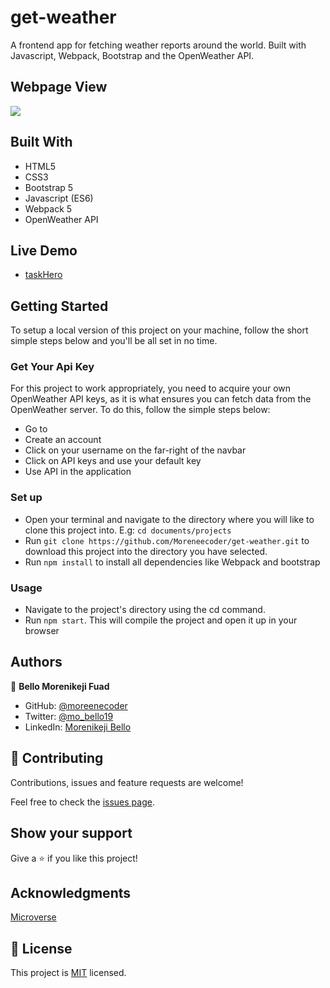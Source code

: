 # get-weather
A frontend app for fetching weather reports around the world. Built with Javascript, Webpack, Bootstrap  and the OpenWeather API.

## Webpage View

![](https://user-images.githubusercontent.com/38987207/129285652-11a65f92-20b2-4f7f-b9df-0c4c4d33c7e0.png)


## Built With
* HTML5
* CSS3
* Bootstrap 5
* Javascript (ES6)
* Webpack 5
* OpenWeather API

## Live Demo
* [taskHero](https://moreneecoder.github.io/get-weather/)

## Getting Started
To setup a local version of this project on your machine, follow the short simple steps below and you'll be all set in no time.

### Get Your Api Key
For this project to work appropriately, you need to acquire your own OpenWeather API keys, as it is what ensures you can fetch data from the OpenWeather server.
To do this, follow the simple steps below:

* Go to [](https://openweathermap.org)
* Create an account
* Click on your username on the far-right of the navbar
* Click on API keys and use your default key
* Use API in the application

### Set up
* Open your terminal and navigate to the directory where you will like to clone this project into. E.g: `cd documents/projects`
* Run `git clone https://github.com/Moreneecoder/get-weather.git` to download this project into the directory you have selected.
* Run `npm install` to install all dependencies like Webpack and bootstrap

### Usage
* Navigate to the project's directory using the cd command.
* Run `npm start`. This will compile the project and open it up in your browser

## Authors

👤 **Bello Morenikeji Fuad**

- GitHub: [@moreenecoder](https://github.com/Moreneecoder)
- Twitter: [@mo_bello19](https://twitter.com/mo_bello19)
- LinkedIn: [Morenikeji Bello](https://linkedin.com/morenikeji-bello)

## 🤝 Contributing

Contributions, issues and feature requests are welcome!

Feel free to check the [issues page](issues/).

## Show your support

Give a ⭐️ if you like this project!

## Acknowledgments

[Microverse](https://microverse.org)

## 📝 License

This project is [MIT](./LICENSE) licensed.
